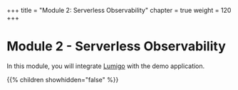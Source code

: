+++
title = "Module 2: Serverless Observability"
chapter = true
weight = 120
+++

# Module 2 - Serverless Observability

In this module, you will integrate [Lumigo](https://lumigo.io) with the demo application.

{{% children showhidden="false" %}}

